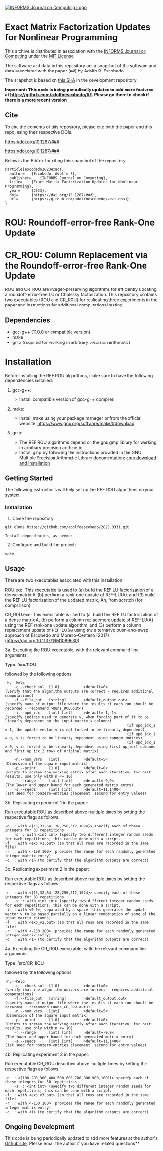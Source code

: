 [![INFORMS Journal on Computing Logo](https://INFORMSJoC.github.io/logos/INFORMS_Journal_on_Computing_Header.jpg)](https://pubsonline.informs.org/journal/ijoc)

# Exact Matrix Factorization Updates for Nonlinear Programming

This archive is distributed in association with the [INFORMS Journal on
Computing](https://pubsonline.informs.org/journal/ijoc) under the [MIT License](LICENSE).

The software and data in this repository are a snapshot of the software and data associated with the paper (##) by Adolfo R. Escobedo.

The snapshot is based on 
[this SHA](https://github.com/adolfoescobedo/2021.0331) in the development repository.  


**Important: This code is being periodically updated to add more features at 
https://github.com/adolfoescobedo/##. Please go there to check if there is a more recent version**

## Cite

To cite the contents of this repository, please cite both the paper and this repo, using their respective DOIs.

https://doi.org/10.1287/###

https://doi.org/10.1287/###

Below is the BibTex for citing this snapshot of the repository.

```
@article{escobedo2023exact,
  author=	{Escobedo, Adolfo R},
  publisher=	{INFORMS Journal on Computing},
  title=	{Exact Matrix Factorization Updates for Nonlinear Programming},
  year=		{2023},  
  doi=		{https://doi.org/10.1287/###},
  url=		{https://github.com/adolfoescobedo/2021.0331},
}
```

# ROU: Roundoff-error-free Rank-One Update
# CR_ROU: Column Replacement via the Roundoff-error-free Rank-One Update
 
ROU and CR_ROU are integer-preserving algorithms for efficiently updating a roundoff-error-free LU or Cholesky factorization.  This repository contains two executables (ROU and CR_ROU) for replicating three experiments in the paper and instructions for additional computational testing.

## Dependencies

- gcc-g++ (11.0.0 or compatible version)
- make
- gmp (required for working in arbitrary precision arithmetic)


# Installation

Before installing the REF ROU algorithms, make sure to have the following dependencies installed:

1. gcc-g++:
   - Install compatible version of gcc-g++ compiler.

2. make:
   - Install make using your package manager or from the official website: https://www.gnu.org/software/make/#download

3. gmp:
   - The REF ROU algorithms depend on the gnu gmp library for working in arbitrary precision arithmetic
   - Install gmp by following the instructions provided in the GNU Multiple Precision Arithmetic Library documentation: [gmp download and installation](https://gmplib.org/#DOWNLOAD)


## Getting Started

The following instructions will help set up the REF ROU algorithms on your system.


### Installation

1. Clone the repository 
```
git clone https://github.com/adolfoescobedo/2021.0331.git

Install dependencies, as needed

```

2. Configure and build the project:

```
make 

```


## Usage

There are two executables associated with this installation:

ROU.exe: This executable is used to (a) build the REF LU factorization of a dense matrix A, (b) perform a rank-one update of REF-LU(A), and (3) build the REF LU factorization of the updated matrix, Ah, from scratch (for comparison)

CR_ROU.exe: This executable is used to (a) build the REF LU factorization of a dense matrix A, (b) perform a column replacement update of REF-LU(A) using the REF rank-one update algorithm, and (3) perform a column replacement update of REF-LU(A) using the alternative push-and-swap approach of Escobedo and Moreno-Centeno (2017) (https://doi.org/10.1137/16M1089630)


3a. Executing the ROU executable, with the relevant command line arguments:

Type ./src/ROU

followed by the following options:
    
	-h,--help
        -c,--check_sol  [1,0]           >default=0<  						(verify that the algorithm outputs are correct - requires additional computations)
        -f,--file_out   [string]        >default_output.out<					(specify name of output file where the results of each run should be recorded - recommend >Runs_ROU.out<)
        -i,--upd_idx    [int] [int]     >default=-1,-1< 					(specify indices used to generate v, when forcing part of it to be linearly dependent on the input matrix's columns)
                        									(if upd_idx_1 =-1, the update vector v is not forced to be linearly dependent)
                        									(if upd_idx_1 = 0, v is forced to be linearly dependent using random indices)
                        									(if upd_idx_1 > 0, v is forced to be linearly dependent using first up_idx1 columns and first up_idx_2 rows of original matrix)

        -n,--num_vars   [int]           >default=5<						(Dimension of the square input matrix)
        -p,--print      [1,0]           >default=0<						(Prints to screen the working matrix after each iteration; for best results, use only with n <= 10)
        -r,--range      [int] [int]     >default=-9,9<						(The lower and upper bound for each generated matrix entry)
        -s,--seeds      [int] [int]     >default=11,1400<					(1st seed for nonzero-entries placement, second for entry values)



3b. Replicating experiment 1 in the paper:

Run executable ROU as described above multiple times by setting the respective flags as follows:

  	-n  : with <{16,32,64,128,256,512,1024}> specify each of these integers for 30 repetitions
        -s  : with <int int> (specify two different integer random seeds for each repetitions; this can be done with a script.
	-f  : with <exp_v1.out> (so that all runs are recorded in the same file)
	-r  : with <-100 100> (provides the range for each randomly generated integer matrix entry)
	-c  : with <1> (to certify that the algorithm outputs are correct) 
	 

3c. Replicating experiment 2 in the paper:

Run executable ROU as described above multiple times by setting the respective flags as follows:

  	-n  : with <{16,32,64,128,256,512,1024}> specify each of these integers for 30 repetitions
        -s  : with <int int> (specify two different integer random seeds for each repetitions; this can be done with a script.
	-i  : with <0 0>, separated by a space (this generates the update vector v to be based partially on a linear combination of some of the input matrix columns)
	-f  : with <exp_v2.out> (so that all runs are recorded in the same file)
	-r  : with <-100 100> (provides the range for each randomly generated integer matrix entry)
	-c  : with <1> (to certify that the algorithm outputs are correct) 


4a. Executing the CR_ROU executable, with the relevant command line arguments:

Type ./src/CR_ROU

followed by the following options:

	-h,--help
        -c,--check_sol  [1,0]           >default=0<  						(verify that the algorithm outputs are correct - requires additional computations)
        -f,--file_out   [string]        >default_output.out<					(specify name of output file where the results of each run should be recorded - recommend >Runs_CR_ROU.out<)
        -n,--num_vars   [int]           >default=5<						(Dimension of the square input matrix)
        -p,--print      [1,0]           >default=0<						(Prints to screen the working matrix after each iteration; for best results, use only with n <= 10)
        -r,--range      [int] [int]     >default=-9,9<						(The lower and upper bound for each generated matrix entry)
        -s,--seeds      [int] [int]     >default=11,1400<					(1st seed for nonzero-entries placement, second for entry values)


4b. Replicating experiment 3 in the paper:

Run executable CR_ROU described above multiple times by setting the respective flags as follows:

  	-n  : <{100,200,300,400,500,600,700,800,900,1000}> specify each of these integers for 30 repetitions
        -s  : <int int> (specify two different integer random seeds for each repetitions; this can be done with a script.
	-f  : with <exp_v3.out> (so that all runs are recorded in the same file)
	-r  : with <-100 100> (provides the range for each randomly generated integer matrix entry)
	-c  : with <1> (to certify that the algorithm outputs are correct) 


## Ongoing Development

This code is being periodically updated to add more features at the author's  
[Github site](https://github.com/adolfoescobedo/). Please email the author if you have related questions**
